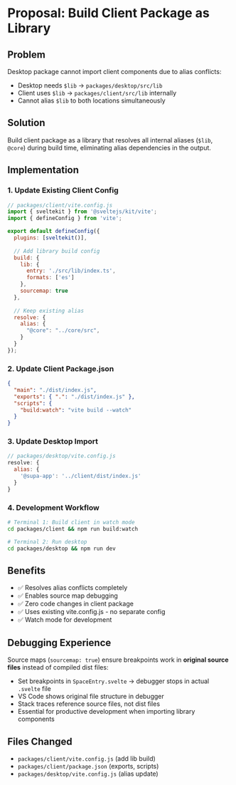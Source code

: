 # Proposal: Build Client Package as Library

## Problem

Desktop package cannot import client components due to alias conflicts:
- Desktop needs `$lib` → `packages/desktop/src/lib`
- Client uses `$lib` → `packages/client/src/lib` internally
- Cannot alias `$lib` to both locations simultaneously

## Solution

Build client package as a library that resolves all internal aliases (`$lib`, `@core`) during build time, eliminating alias dependencies in the output.

## Implementation

### 1. Update Existing Client Config

```js
// packages/client/vite.config.js
import { sveltekit } from '@sveltejs/kit/vite';
import { defineConfig } from 'vite';

export default defineConfig({
  plugins: [sveltekit()],
  
  // Add library build config
  build: {
    lib: {
      entry: './src/lib/index.ts',
      formats: ['es']
    },
    sourcemap: true
  },
  
  // Keep existing alias
  resolve: {
    alias: {
      "@core": "../core/src",
    }
  }
});
```

### 2. Update Client Package.json

```json
{
  "main": "./dist/index.js",
  "exports": { ".": "./dist/index.js" },
  "scripts": {
    "build:watch": "vite build --watch"
  }
}
```

### 3. Update Desktop Import

```js
// packages/desktop/vite.config.js
resolve: {
  alias: {
    '@supa-app': '../client/dist/index.js'
  }
}
```

### 4. Development Workflow

```bash
# Terminal 1: Build client in watch mode
cd packages/client && npm run build:watch

# Terminal 2: Run desktop
cd packages/desktop && npm run dev
```

## Benefits

- ✅ Resolves alias conflicts completely
- ✅ Enables source map debugging
- ✅ Zero code changes in client package
- ✅ Uses existing vite.config.js - no separate config
- ✅ Watch mode for development

## Debugging Experience

Source maps (`sourcemap: true`) ensure breakpoints work in **original source files** instead of compiled dist files:

- Set breakpoints in `SpaceEntry.svelte` → debugger stops in actual `.svelte` file
- VS Code shows original file structure in debugger
- Stack traces reference source files, not dist files
- Essential for productive development when importing library components

## Files Changed

- `packages/client/vite.config.js` (add lib build)
- `packages/client/package.json` (exports, scripts)
- `packages/desktop/vite.config.js` (alias update) 